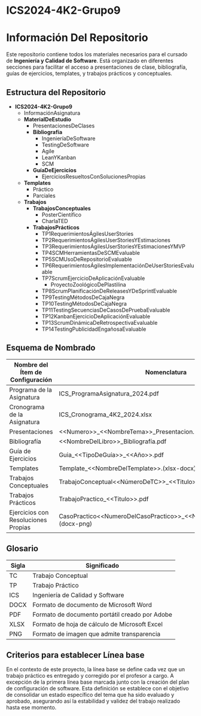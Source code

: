 # ICS2024-4K2-Grupo9

# Información Del Repositorio

Este repositorio contiene todos los materiales necesarios para el cursado de **Ingeniería y Calidad de Software**. Está organizado en diferentes secciones para facilitar el acceso a presentaciones de clase, bibliografía, guías de ejercicios, templates, y trabajos prácticos y conceptuales.

## Estructura del Repositorio

- **ICS2024-4K2-Grupo9**
  - InformaciónAsignatura
  - **MaterialDeEstudio**
    - PresentacionesDeClases
    - **Bibliografía**
      - IngenieríaDeSoftware
      - TestingDeSoftware
      - Agile
      - LeanYKanban
      - SCM
    - **GuíaDeEjercicios**
      - EjerciciosResueltosConSolucionesPropias
  - **Templates**
    - Práctico
    - Parciales
  - **Trabajos**
    - **TrabajosConceptuales**
      - PosterCientífico
      - CharlaTED
    - **TrabajosPrácticos**
      - TP1RequerimientosÁgilesUserStories
      - TP2RequerimientosÁgilesUserStoriesYEstimaciones
      - TP3RequerimientosÁgilesUserStoriesYEstimacionesYMVP
      - TP4SCMHerramientasDeSCMEvaluable
      - TP5SCMUsoDeRepositorioEvaluable
      - TP6RequerimientosÁgilesImplementaciónDeUserStoriesEvaluable
      - TP7ScrumEjercicioDeAplicaciónEvaluable
        - ProyectoZoológicoDePlastilina
      - TP8ScrumPlanificaciónDeReleasesYDeSprintEvaluable
      - TP9TestingMétodosDeCajaNegra
      - TP10TestingMétodosDeCajaNegra
      - TP11TestingSecuenciasDeCasosDePruebaEvaluable
      - TP12KanbanEjercicioDeAplicaciónEvaluable
      - TP13ScrumDinámicaDeRetrospectivaEvaluable
      - TP14TestingPublicidadEngañosaEvaluable

## Esquema de Nombrado

| **Nombre del Ítem de Configuración** | **Nomenclatura**                                                                                                | **Ubicación Física**                                                        |
| ------------------------------------ | --------------------------------------------------------------------------------------------------------------- | --------------------------------------------------------------------------- |
| Programa de la Asignatura            | ICS_ProgramaAsignatura_2024.pdf                                                                                 | /InformaciónAsignatura                                                      |
| Cronograma de la Asignatura          | ICS_Cronograma_4K2_2024.xlsx                                                                                    | /InformaciónAsignatura                                                      |
| Presentaciones                       | &lt;&lt;Numero&gt;&gt;\_&lt;&lt;NombreTema&gt;&gt;\_Presentacion.pdf                                            | /MaterialDeEstudio/PresentacionesDeClases                                   |
| Bibliografía                         | &lt;&lt;NombreDelLibro&gt;&gt;\_Bibliografía.pdf                                                                | /MaterialDeEstudio/Bibliografia/&lt;&lt;Tema&gt;&gt;                        |
| Guía de Ejercicios                   | Guia\_&lt;&lt;TipoDeGuía&gt;&gt;\_&lt;&lt;Año&gt;&gt;.pdf                                                       | /MaterialDeEstudio/GuiaDeEjercicios                                         |
| Templates                            | Template\_&lt;&lt;NombreDelTemplate&gt;&gt;.(xlsx-docx)                                                         | /Templates/&lt;&lt;TipoDeTemplate&gt;&gt;                                   |
| Trabajos Conceptuales                | TrabajoConceptual&lt;&lt;NúmeroDeTC&gt;&gt;\_&lt;&lt;Titulo&gt;&gt;.pdf                                         | /Trabajos/TrabajosConceptuales/&lt;&lt;TipoDeTrabajoConceptual&gt;&gt;      |
| Trabajos Prácticos                   | TrabajoPractico\_&lt;&lt;Titulo&gt;&gt;.pdf                                                                     | /Trabajos /TrabajosPrácticos/&lt;&lt;NombreTP&gt;&gt;                       |
| Ejercicios con Resoluciones Propias  | CasoPractico&lt;&lt;NumeroDelCasoPractico&gt;&gt;\_&lt;&lt;NombreAutor&gt;&gt;\_&lt;&lt;Tema&gt;&gt;.(docx-png) | /MaterialDeEstudio/GuiaDeEjercicios/EjerciciosResueltosConSolucionesPropias |

## Glosario

| **Sigla** | **Significado**                                |
| --------- | ---------------------------------------------- |
| TC        | Trabajo Conceptual                             |
| TP        | Trabajo Práctico                               |
| ICS       | Ingeniería de Calidad y Software               |
| DOCX      | Formato de documento de Microsoft Word         |
| PDF       | Formato de documento portátil creado por Adobe |
| XLSX      | Formato de hoja de cálculo de Microsoft Excel  |
| PNG       | Formato de imagen que admite transparencia     |

## Criterios para establecer Línea base

En el contexto de este proyecto, la línea base se define cada vez que un trabajo práctico es entregado y corregido por el profesor a cargo. A excepción de la primera línea base marcada junto con la creación del plan de configuración de software.
Esta definición se establece con el objetivo de consolidar un estado específico del tema que ha sido evaluado y aprobado, asegurando así la estabilidad y validez del trabajo realizado hasta ese momento.

